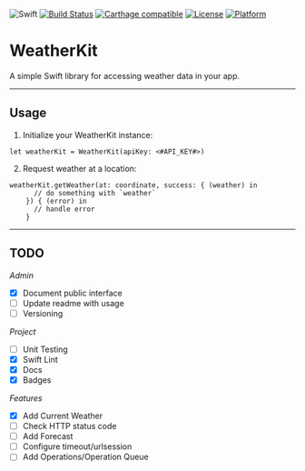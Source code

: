 ![Swift](http://img.shields.io/badge/swift-4.1-brightgreen.svg)
[![Build Status](https://travis-ci.org/davemess/WeatherKit.svg?branch=feature%2Ftesting)](https://travis-ci.org/davemess/WeatherKit)
[![Carthage compatible](https://img.shields.io/badge/Carthage-compatible-4BC51D.svg?style=flat)](https://github.com/Carthage/Carthage)
[![License](https://img.shields.io/cocoapods/l/WeatherKit.svg?style=flat)](https://github.com/davemess/WeatherKit)
[![Platform](https://img.shields.io/cocoapods/p/WeatherKit.svg?style=flat)](https://github.com/davemess/WeatherKit)

# WeatherKit
A simple Swift library for accessing weather data in your app.

---

## Usage

1. Initialize your WeatherKit instance:

  ```let weatherKit = WeatherKit(apiKey: <#API_KEY#>)```

2. Request weather at a location:

  ```
  weatherKit.getWeather(at: coordinate, success: { (weather) in
        // do something with `weather`
      }) { (error) in
        // handle error
      }
  ```

---

## TODO
_Admin_
- [x] Document public interface
- [ ] Update readme with usage
- [ ] Versioning

_Project_
- [ ] Unit Testing
- [x] Swift Lint
- [x] Docs
- [x] Badges

_Features_
- [x] Add Current Weather
- [ ] Check HTTP status code
- [ ] Add Forecast
- [ ] Configure timeout/urlsession
- [ ] Add Operations/Operation Queue
